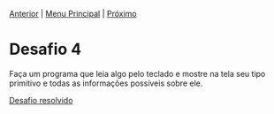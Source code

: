 [Anterior](Desafio003.md) | [Menu Principal](/README.md/) | [Próximo](Desafio005.md)

# Desafio 4

Faça um programa que leia algo pelo teclado e mostre na tela seu tipo primitivo e todas as informações possíveis sobre ele.

[Desafio resolvido](/Desafios/desafio004.py/)